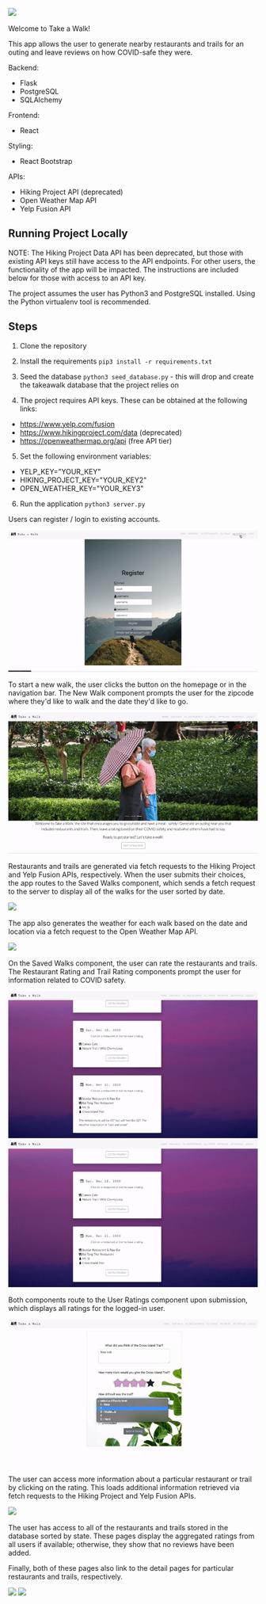
![](/github-gifs/homepage.gif)


Welcome to Take a Walk! 

This app allows the user to generate nearby restaurants and trails for an outing and leave reviews on how COVID-safe they were. 

Backend:
- Flask
- PostgreSQL 
- SQLAlchemy 

Frontend:
- React 

Styling:
- React Bootstrap 

APIs:
- Hiking Project API (deprecated)
- Open Weather Map API
- Yelp Fusion API 

## Running Project Locally ##

NOTE: The Hiking Project Data API has been deprecated, but those with existing API keys still have access to the API endpoints. 
For other users, the functionality of the app will be impacted. The instructions are included below for those with access to an API key. 

The project assumes the user has Python3 and PostgreSQL installed. Using the Python virtualenv tool is recommended. 

## Steps ##

1. Clone the repository

2. Install the requirements `pip3 install -r requirements.txt`

3. Seed the database `python3 seed_database.py` - this will drop and create the takeawalk database that the project relies on

4. The project requires API keys. These can be obtained at the following links:

- https://www.yelp.com/fusion 
- https://www.hikingproject.com/data (deprecated)
- https://openweathermap.org/api (free API tier)

5. Set the following environment variables:

- YELP_KEY="YOUR_KEY"
- HIKING_PROJECT_KEY="YOUR_KEY2"
- OPEN_WEATHER_KEY="YOUR_KEY3"

6. Run the application `python3 server.py`



Users can register / login to existing accounts. 


![](/github-gifs/registerlogin.gif)



To start a new walk, the user clicks the button on the homepage or in the navigation bar. The New Walk component prompts the user for the zipcode where they'd like to walk and the date they'd like to go.


![](/github-gifs/newwalk.gif)



Restaurants and trails are generated via fetch requests to the Hiking Project and Yelp Fusion APIs, respectively. When the user submits their choices, the app routes to the Saved Walks component, which sends a fetch request to the server to display all of the walks for the user sorted by date. 


![](/github-gifs/choosecomponents.gif)



The app also generates the weather for each walk based on the date and location via a fetch request to the Open Weather Map API. 


![](/github-gifs/savedwalksweather.gif)



On the Saved Walks component, the user can rate the restaurants and trails. The Restaurant Rating and Trail Rating components prompt the user for information related to COVID safety. 


![](/github-gifs/restreview.gif)
![](/github-gifs/trailreview.gif)



Both components route to the User Ratings component upon submission, which displays all ratings for the logged-in user. 


![](/github-gifs/userratings.gif)



The user can access more information about a particular restaurant or trail by clicking on the rating. This loads additional information retrieved via fetch requests to the Hiking Project and Yelp Fusion APIs. 


![](/github-gifs/restinfo.gif)



The user has access to all of the restaurants and trails stored in the database sorted by state. These pages display the aggregated ratings from all users if available; otherwise, they show that no reviews have been added.   

Finally, both of these pages also link to the detail pages for particular restaurants and trails, respectively. 


![](/github-gifs/allrestaurants.gif)
![](/github-gifs/traildetail.gif)
